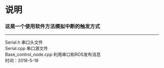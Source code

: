 # 说明
### 这是一个使用软件方法模拟中断的触发方式
---
Serial.h  		串口头文件  
Serial.cpp 		串口源文件  
Base_control_node.cpp	利用串口和ROS发布消息  
时间：2018-5-18